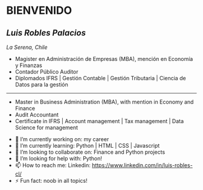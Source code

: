 # BIENVENIDO

## *Luis Robles Palacios*
*La Serena, Chile*

* Magister en Administración de Empresas (MBA), mención en Economía y Finanzas
* Contador Público Auditor
* Diplomados IFRS | Gestión Contable | Gestión Tributaria | Ciencia de Datos para la gestión

---

* Master in Business Administration (MBA), with mention in Economy and Finance
* Audit Accountant
* Certificate in IFRS | Account management | Tax management | Data Science for management

- 🔭 I’m currently working on: my career
- 🌱 I’m currently learning: Python | HTML | CSS | Javascript
- 👯 I’m looking to collaborate on: Finance and Python projects
- 🤔 I’m looking for help with: Python!
- 📫 How to reach me: Linkedin: https://www.linkedin.com/in/luis-robles-cl/
- ⚡ Fun fact: noob in all topics!
